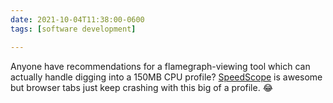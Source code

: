```yaml
---
date: 2021-10-04T11:38:00-0600
tags: [software development]

---
```


Anyone have recommendations for a flamegraph-viewing tool which can actually handle digging into a 150MB CPU profile? [SpeedScope](https://www.speedscope.app) is awesome but browser tabs just keep crashing with this big of a profile. 😂
